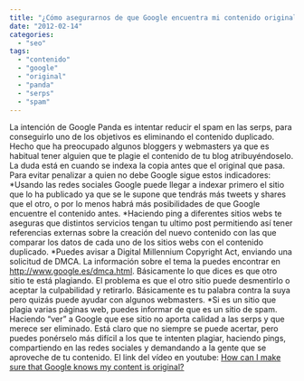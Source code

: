 ```yaml
---
title: "¿Cómo asegurarnos de que Google encuentra mi contenido original?"
date: "2012-02-14"
categories: 
  - "seo"
tags: 
  - "contenido"
  - "google"
  - "original"
  - "panda"
  - "serps"
  - "spam"
---
```


La intención de Google Panda es intentar reducir el spam en las serps, para conseguirlo uno de los objetivos es eliminando el contenido duplicado. Hecho que ha preocupado algunos bloggers y webmasters ya que es habitual tener alguien que te plagie el contenido de tu blog atribuyéndoselo. La duda está en cuando se indexa la copia antes que el original que pasa. Para evitar penalizar a quien no debe Google sigue estos indicadores: \*Usando las redes sociales Google puede llegar a indexar primero el sitio que lo ha publicado ya que se le supone que tendrás más tweets y shares que el otro, o por lo menos habrá más posibilidades de que Google encuentre el contenido antes. \*Haciendo ping a diferentes sitios webs te aseguras que distintos servicios tengan tu ultimo post permitiendo así tener referencias externas sobre la creación del nuevo contenido con las que comparar los datos de cada uno de los sitios webs con el contenido duplicado. \*Puedes avisar a Digital Millennium Copyright Act, enviando una solicitud de DMCA. La información sobre el tema la puedes encontrar en http://www.google.es/dmca.html. Básicamente lo que dices es que otro sitio te está plagiando. El problema es que el otro sitio puede desmentirlo o aceptar la culpabilidad y retirarlo. Básicamente es tu palabra contra la suya pero quizás puede ayudar con algunos webmasters. \*Si es un sitio que plagia varias páginas web, puedes informar de que es un sitio de spam. Haciendo “ver” a Google que ese sitio no aporta calidad a las serps y que merece ser eliminado. Está claro que no siempre se puede acertar, pero puedes ponérselo más difícil a los que te intenten plagiar, haciendo pings, compartiendo en las redes sociales y demandando a la gente que se aproveche de tu contenido. El link del vídeo en youtube: [How can I make sure that Google knows my content is original?](http://www.youtube.com/watch?feature=player_embedded&v=4LsB19wTt0Q)
